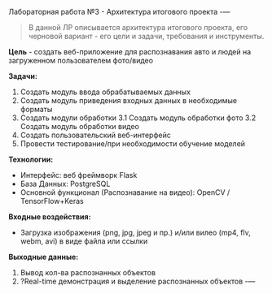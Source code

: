 Лабораторная работа №3 - Архитектура итогового проекта
-—
>В данной ЛР описывается архитектура итогового проекта, его черновой вариант - его цели и задачи, требования и инструменты.

__Цель__ - создать веб-приложение для распознавания авто и людей на загруженном пользователем фото/видео

__Задачи:__
1. Создать модуль ввода обрабатываемых данных
2. Создать модуль приведения входных данных в необходимые форматы
3. Создать модули обработки
3.1 Создать модуль обработки фото
3.2 Создать модуль обработки видео
4. Создать пользовательский веб-интерфейс
5. Провести тестирование/при необходимости обучение моделей

__Технологии:__
- Интерфейс: веб фреймворк Flask
- База Данных: PostgreSQL
- Основной функционал (Распознавание на видео): OpenCV / TensorFlow+Keras

__Входные воздействия:__
- Загрузка изображения (png, jpg, jpeg и пр.) и/или вилео (mp4, flv, webm, avi) в виде файла или ссылки

__Выходные данные:__
1. Вывод кол-ва распознанных объектов
2. ?Real-time демонстрация и выделение распознанных объектов
-—

